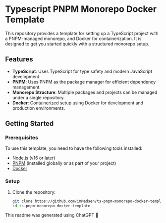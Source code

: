 # Typescript PNPM Monorepo Docker Template

This repository provides a template for setting up a TypeScript project with a PNPM-managed monorepo, and Docker for containerization. It is designed to get you started quickly with a structured monorepo setup.

## Features

- **TypeScript**: Uses TypeScript for type safety and modern JavaScript development.
- **PNPM**: Uses PNPM as the package manager for efficient dependency management.
- **Monorepo Structure**: Multiple packages and projects can be managed under a single repository.
- **Docker**: Containerized setup using Docker for development and production environments.

## Getting Started

### Prerequisites

To use this template, you need to have the following tools installed:

- [Node.js](https://nodejs.org/) (v16 or later)
- [PNPM](https://pnpm.io/) (installed globally or as part of your project)
- [Docker](https://www.docker.com/)

### Setup

1. Clone the repository:

   ```bash
   git clone https://github.com/imMadsen/ts-pnpm-monorepo-docker-template.git
   cd ts-pnpm-monorepo-docker-template

This readme was generated using ChatGPT 🤡